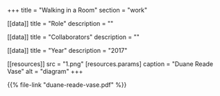 +++
title = "Walking in a Room"
section = "work"

[[data]]
title = "Role"
description = ""

[[data]]
title = "Collaborators"
description = ""

[[data]]
title = "Year"
description = "2017"

[[resources]]
src = "1.png"
[resources.params]
caption = "Duane Reade Vase"
alt = "diagram"
+++

{{% file-link "duane-reade-vase.pdf" %}}


